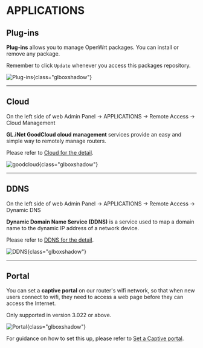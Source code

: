 # APPLICATIONS

## Plug-ins

**Plug-ins** allows you to manage OpenWrt packages. You can install or remove any package. 

Remember to click `Update` whenever you access this packages repository.

![Plug-ins](https://static.gl-inet.com/docs/en/3/setup/gl-usb150/applications/plug-ins_usb150.png){class="glboxshadow"}

---

## Cloud

On the left side of web Admin Panel -> APPLICATIONS -> Remote Access -> Cloud Management

**GL.iNet GoodCloud cloud management** services provide an easy and simple way to remotely manage routers. 

Please refer to [Cloud for the detail](../../../tutorials/cloud/).

![goodcloud](https://static.gl-inet.com/docs/en/3/setup/share/applications/cloud.png){class="glboxshadow"}

---

## DDNS

On the left side of web Admin Panel -> APPLICATIONS -> Remote Access -> Dynamic DNS

**Dynamic Domain Name Service (DDNS)** is a service used to map a domain name to the dynamic IP address of a network device. 

Please refer to [DDNS for the detail](../../../tutorials/ddns/).

![DDNS](https://static.gl-inet.com/docs/en/3/setup/share/applications/ddns.png){class="glboxshadow"}

---

## Portal

You can set a **captive portal** on our router's wifi network, so that when new users connect to wifi, they need to access a web page before they can access the Internet.

Only supported in version 3.022 or above.

![Portal](https://static.gl-inet.com/docs/en/3/setup/gl-ar750s/applications/portal.png){class="glboxshadow"}

For guidance on how to set this up, please refer to [Set a Captive portal](../../../tutorials/captive_portal).
